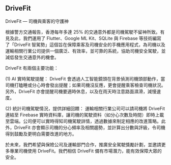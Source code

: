 
## DriveFit

DriveFit — 司機與乘客的守護神

根據警方交通報告，香港每年多達 25% 的交通意外都是司機駕駛不留神所致。有見及此，我們運用了 Flutter、Google ML Kit、SQLite 與 Firebase 等技術編寫了「DriveFit 智駕勢」這個旨在保障乘客及司機安全的手機應用程式，為司機以及運輸相關行業公司提供一個廣泛、有效率，並可靠的系統，協助司機安全駕駛，並減低發生交通意外的機會。

DriveFit 有兩個主要功能：
 
(1) AI 實時駕駛提醒：
DriveFit 會透過人工智能鏡頭在背景偵測司機頭部動作，當司機打瞌睡或分心時會發出提醒；如果司機沒反應，更會提醒乘客檢查司機狀況。另外，DriveFit 亦會提醒司機要適時休息，以及在雨天時注意路面濕滑，減慢速度。
 
(2) 統計司機駕駛情況，提供詳細回饋：
運輸相關行業公司可以請司機將 DriveFit 連結至 Firebase 實時資料庫，讓司機的駕駛資料（如分心次數及時間）即時上載至雲端。公司便可以實時得知司機駕駛詳情，透過數據來制定相應的改進策略。此外，DriveFit 亦會顯示司機的分心頻率及相關趨勢，並計算出分數與評級，令司機得到鼓勵及更明白需要改進的地方。
 
於未來，我們希望與保險公司及運輸部門合作，推廣安全駕駛獎勵計劃，並邀請更多專業司機使用 DriveFit。我們相信 DriveFit 備有市場潛力，能有效保障大眾的安全。

